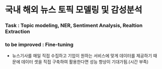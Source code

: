 # 국내 해외 뉴스 토픽 모델링 및 감성분석

### Task : Topic modeling, NER, Sentiment Analysis, Realtion Extraction

### to be improved : Fine-tuning

- 뉴스기사를 매일 직접 수집하고 기업이 원하는 서비스에 맞게 데이터를 제공하기 때문에 데이터 셋을 직접 구축하여 활용한다면 성능 향상이 기대가됨.(시간 부족)
